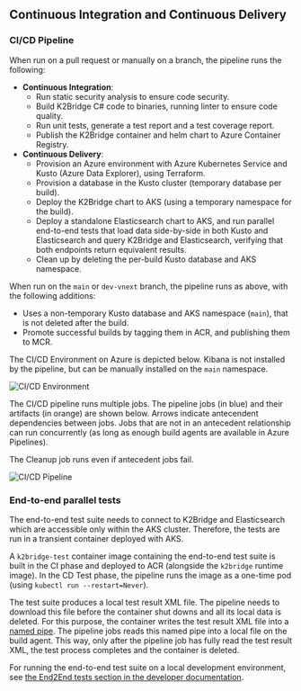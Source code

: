 ## Continuous Integration and Continuous Delivery

### CI/CD Pipeline

When run on a pull request or manually on a branch, the pipeline runs the following:

* __Continuous Integration__:
  * Run static security analysis to ensure code security.
  * Build K2Bridge C# code to binaries, running linter to ensure code quality.
  * Run unit tests, generate a test report and a test coverage report.
  * Publish the K2Bridge container and helm chart to Azure Container Registry.
* __Continuous Delivery__:
  * Provision an Azure environment with Azure Kubernetes Service and Kusto (Azure Data Explorer), using Terraform.
  * Provision a database in the Kusto cluster (temporary database per build).
  * Deploy the K2Bridge chart to AKS (using a temporary namespace for the build).
  * Deploy a standalone Elasticsearch chart to AKS, and run parallel end-to-end tests that load data side-by-side in both Kusto and Elasticsearch and query K2Bridge and Elasticsearch, verifying that both endpoints return equivalent results.
  * Clean up by deleting the per-build Kusto database and AKS namespace.

When run on the `main` or `dev-vnext` branch, the pipeline runs as above, with the following additions:

  * Uses a non-temporary Kusto database and AKS namespace (`main`), that is not deleted after the build.
  * Promote successful builds by tagging them in ACR, and publishing them to MCR.

The CI/CD Environment on Azure is depicted below. Kibana is not installed by the pipeline,
but can be manually installed on the `main` namespace.

![CI/CD Environment](./images/CICD%20Environment.png)

The CI/CD pipeline runs multiple jobs.
The pipeline jobs (in blue) and their artifacts (in orange) are shown below.
Arrows indicate antecendent dependencies between jobs. Jobs
that are not in an antecedent relationship can run concurrently (as long as enough build agents
are available in Azure Pipelines).

The Cleanup job runs even if antecedent jobs fail.

![CI/CD Pipeline](./images/CICD%20Pipeline.png)

### End-to-end parallel tests

The end-to-end test suite needs to connect to K2Bridge and Elasticsearch which are accessible
only within the AKS cluster. Therefore, the tests are run in a transient container deployed with
AKS.

A `k2bridge-test` container image containing the end-to-end test suite is built in the CI
phase and deployed to ACR (alongside the `k2bridge` runtime image). In the CD Test phase,
the pipeline runs the image as a one-time pod (using `kubectl run --restart=Never`).

The test suite produces a local test result XML file. The pipeline needs to download this file
before the container shut downs and all its local data is deleted. For this purpose, the
container writes the test result XML file into a [named pipe](https://en.wikipedia.org/wiki/Named_pipe). The pipeline jobs reads this named pipe into a local file on the build agent.
This way, only after the pipeline job has fully read the test result XML,  the test process
completes and the container is deleted.

For running the end-to-end test suite on a local development environment, see [the End2End tests section in the developer documentation](development.md).
